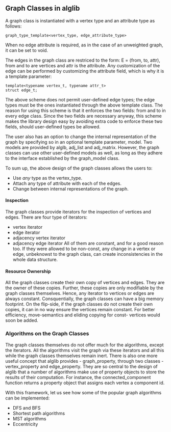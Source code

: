 
## Graph Classes in alglib

A graph class is instantiated with a vertex type and an attribute type as follows:

```
graph_type_template<vertex_type, edge_attribute_type>
```
When no edge attribute is required, as in the case of an unweighted graph, it can be set to void. 


The edges in the graph class are restriced to the form:
    E = (from, to, attr),  from and to are vertices and attr is the attribute.
Any customization of the edge can be performed by customizing the attribute field, which is why it is a template parameter:
```
template<typename vertex_t, typename attr_t>
struct edge_t;
```

The above scheme does not permit user-defined edge types; the edge types must be the ones instantiated through the above template class. The reason for using this
scheme is that it enforces the two fields: from and to in every edge class. Since the two fields are necessary anyway, this scheme makes the library design easy by 
avoiding extra code to enforce these two fields, should user-defined types be allowed.

The user also has an option to change the internal representation of the graph by specifying so in an optional template parameter, model. Two models are provided by
alglb, adj_list and adj_matrix. However, the graph classes can use other user-defined models as well, as long as they adhere to the interface established by the graph_model
class.

To sum up, the above design of the graph classes allows the users to:
* Use _any_ type as the vertex_type.
* Attach any type of attribute with each of the edges.
* Change between internal representations of the graph.


#### Inspection

The graph classes provide iterators for the inspection of vertices and edges. There are four type of iterators:
* vertex iterator
* edge iterator
* adjacency vertex iterator
* adjacency edge iterator
All of them are constant, and for a good reason too. If they were allowed to be non-const, any change in a vertex or edge, unbeknowst to the graph class, can create 
inconsistencies in the whole data structure.

#### Resource Ownership

All the graph classes create their own copy of vertices and edges. They are the owner of these copies. Further, these copies are only modifiable by the graph classes
themselves. Hence, any iterator to vertices or edges are always constant.
Consquentially, the graph classes can have a big memory footprint. On the flip-side, if the graph classes do not create their own copies, it can in no way ensure the vertices
remain constant. For better efficiency, move-semantics and eliding copying for const- vertices would soon be added.



### Algorithms on the Graph Classes


The graph classes themselves do not offer much for the algorithms, except the iterators. All the algorithms visit the graph via these iterators and all this while the graph classes
themselves remain inert.
There is also one more useful concept that alglib provides - graph_property, through two classes - vertex_property and edge_property. They are so central to the design of alglib that
a number of algorithms make use of property objects to store the results of their computation. For instance, the connected_component function returns a property object that assigns
each vertex a component id.

With this framework, let us see how some of the popular graph algorithms can be implemented:

* DFS and BFS
* Shortest path algorithms
* MST algorithms
* Eccentricity




